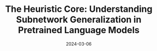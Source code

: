 ---
title: "The Heuristic Core: Understanding Subnetwork Generalization in Pretrained Language Models"
authors: "**Adithya Bhaskar**, Dan Friedman, and Danqi Chen"
collection: publications
permalink: https://arxiv.org/abs/2403.03942
info: "[[paper]](https://arxiv.org/abs/2403.03942) [[code]](https://github.com/princeton-nlp/Heuristic-Core)"
excerpt: "Structured pruning reveals surprising insights about how Pretrained LMs generalize."
date: 2024-03-06
venue: 'ACL 2024 (Oral)'
---